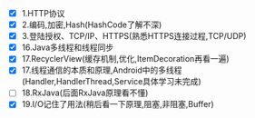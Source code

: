 - [x] 1.HTTP协议
- [x] 2.编码,加密,Hash(HashCode了解不深)
- [x] 3.登陆授权、TCP/IP、HTTPS(熟悉HTTPS连接过程,TCP/UDP)
- [x] 16.Java多线程和线程同步
- [x] 17.RecyclerView(缓存机制,优化,ItemDecoration再看一遍)
- [x] 17.线程通信的本质和原理,Android中的多线程(Handler,HandlerThread,Service具体学习未完成)
- [ ] 18.RxJava(后面RxJava原理看不懂)
- [x] 19.I/O记住了用法(稍后看一下原理,阻塞,非阻塞,Buffer)